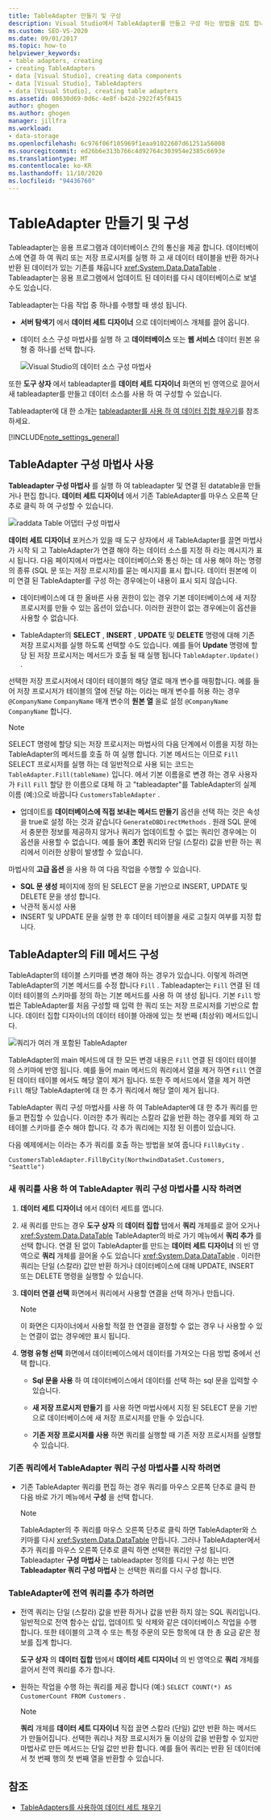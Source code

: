 ```yaml
---
title: TableAdapter 만들기 및 구성
description: Visual Studio에서 TableAdapter를 만들고 구성 하는 방법을 검토 합니다. Tableadapter는 응용 프로그램과 데이터베이스 간의 통신을 제공 합니다.
ms.custom: SEO-VS-2020
ms.date: 09/01/2017
ms.topic: how-to
helpviewer_keywords:
- table adapters, creating
- creating TableAdapters
- data [Visual Studio], creating data components
- data [Visual Studio], TableAdapters
- data [Visual Studio], creating table adapters
ms.assetid: 08630d69-0d6c-4e8f-b42d-2922f45f8415
author: ghogen
ms.author: ghogen
manager: jillfra
ms.workload:
- data-storage
ms.openlocfilehash: 6c976f06f105969f1eaa91022607d61251a56008
ms.sourcegitcommit: ed26b6e313b766c4d92764c303954e2385c6693e
ms.translationtype: MT
ms.contentlocale: ko-KR
ms.lasthandoff: 11/10/2020
ms.locfileid: "94436760"
---
```

# <a name="create-and-configure-tableadapters"></a>TableAdapter 만들기 및 구성

Tableadapter는 응용 프로그램과 데이터베이스 간의 통신을 제공 합니다. 데이터베이스에 연결 하 여 쿼리 또는 저장 프로시저를 실행 하 고 새 데이터 테이블을 반환 하거나 반환 된 데이터가 있는 기존를 채웁니다 <xref:System.Data.DataTable> . Tableadapter는 응용 프로그램에서 업데이트 된 데이터를 다시 데이터베이스로 보낼 수도 있습니다.

Tableadapter는 다음 작업 중 하나를 수행할 때 생성 됩니다.

- **서버 탐색기** 에서 **데이터 세트 디자이너** 으로 데이터베이스 개체를 끌어 옵니다.

- 데이터 소스 구성 마법사를 실행 하 고 **데이터베이스** 또는 **웹 서비스** 데이터 원본 유형 중 하나를 선택 합니다.

   ![Visual Studio의 데이터 소스 구성 마법사](media/data-source-configuration-wizard.png)

또한 **도구 상자** 에서 tableadapter를 **데이터 세트 디자이너** 화면의 빈 영역으로 끌어서 새 tableadapter를 만들고 데이터 소스를 사용 하 여 구성할 수 있습니다.

Tableadapter에 대 한 소개는 [tableadapter를 사용 하 여 데이터 집합 채우기](../data-tools/fill-datasets-by-using-tableadapters.md)를 참조 하세요.

[!INCLUDE[note_settings_general](../data-tools/includes/note_settings_general_md.md)]

## <a name="use-the-tableadapter-configuration-wizard"></a>TableAdapter 구성 마법사 사용

**Tableadapter 구성 마법사** 를 실행 하 여 tableadapter 및 연결 된 datatable을 만들거나 편집 합니다. **데이터 세트 디자이너** 에서 기존 TableAdapter를 마우스 오른쪽 단추로 클릭 하 여 구성할 수 있습니다.

![raddata Table 어댑터 구성 마법사](../data-tools/media/raddata-table-adapter-configuration-wizard.png)

**데이터 세트 디자이너** 포커스가 있을 때 도구 상자에서 새 TableAdapter를 끌면 마법사가 시작 되 고 TableAdapter가 연결 해야 하는 데이터 소스를 지정 하 라는 메시지가 표시 됩니다. 다음 페이지에서 마법사는 데이터베이스와 통신 하는 데 사용 해야 하는 명령의 종류 (SQL 문 또는 저장 프로시저)를 묻는 메시지를 표시 합니다. 데이터 원본에 이미 연결 된 TableAdapter를 구성 하는 경우에는이 내용이 표시 되지 않습니다.

- 데이터베이스에 대 한 올바른 사용 권한이 있는 경우 기본 데이터베이스에 새 저장 프로시저를 만들 수 있는 옵션이 있습니다. 이러한 권한이 없는 경우에는이 옵션을 사용할 수 없습니다.

- TableAdapter의 **SELECT** , **INSERT** , **UPDATE** 및 **DELETE** 명령에 대해 기존 저장 프로시저를 실행 하도록 선택할 수도 있습니다. 예를 들어 **Update** 명령에 할당 된 저장 프로시저는 메서드가 호출 될 때 실행 됩니다 `TableAdapter.Update()` .

선택한 저장 프로시저에서 데이터 테이블의 해당 열로 매개 변수를 매핑합니다. 예를 들어 저장 프로시저가 테이블의 열에 전달 하는 이라는 매개 변수를 허용 하는 경우 `@CompanyName` `CompanyName` 매개 변수의 **원본 열** 을로 설정 `@CompanyName` `CompanyName` 합니다.

> [!NOTE]
> SELECT 명령에 할당 되는 저장 프로시저는 마법사의 다음 단계에서 이름을 지정 하는 TableAdapter의 메서드를 호출 하 여 실행 합니다. 기본 메서드는 이므로 `Fill` SELECT 프로시저를 실행 하는 데 일반적으로 사용 되는 코드는 `TableAdapter.Fill(tableName)` 입니다. 에서 기본 이름을로 변경 하는 경우 사용자가 `Fill` `Fill` 할당 한 이름으로 대체 하 고 "tableadapter"를 TableAdapter의 실제 이름 (예:)으로 바꿉니다 `CustomersTableAdapter` .

- 업데이트를 **데이터베이스에 직접 보내는 메서드 만들기** 옵션을 선택 하는 것은 속성을 true로 설정 하는 것과 같습니다 `GenerateDBDirectMethods` . 원래 SQL 문에서 충분한 정보를 제공하지 않거나 쿼리가 업데이트할 수 없는 쿼리인 경우에는 이 옵션을 사용할 수 없습니다. 예를 들어 **조인** 쿼리와 단일 (스칼라) 값을 반환 하는 쿼리에서 이러한 상황이 발생할 수 있습니다.

마법사의 **고급 옵션** 을 사용 하 여 다음 작업을 수행할 수 있습니다.

- **SQL 문 생성** 페이지에 정의 된 SELECT 문을 기반으로 INSERT, UPDATE 및 DELETE 문을 생성 합니다.
- 낙관적 동시성 사용
- INSERT 및 UPDATE 문을 실행 한 후 데이터 테이블을 새로 고칠지 여부를 지정 합니다.

## <a name="configure-a-tableadapters-fill-method"></a>TableAdapter의 Fill 메서드 구성

TableAdapter의 테이블 스키마를 변경 해야 하는 경우가 있습니다. 이렇게 하려면 TableAdapter의 기본 메서드를 수정 합니다 `Fill` . Tableadapter는 `Fill` 연결 된 데이터 테이블의 스키마를 정의 하는 기본 메서드를 사용 하 여 생성 됩니다. 기본 `Fill` 방법은 TableAdapter를 처음 구성할 때 입력 한 쿼리 또는 저장 프로시저를 기반으로 합니다. 데이터 집합 디자이너의 데이터 테이블 아래에 있는 첫 번째 (최상위) 메서드입니다.

![쿼리가 여러 개 포함된 TableAdapter](../data-tools/media/tableadapter.gif)

TableAdapter의 main 메서드에 대 한 모든 변경 내용은 `Fill` 연결 된 데이터 테이블의 스키마에 반영 됩니다. 예를 들어 main 메서드의 쿼리에서 열을 제거 하면 `Fill` 연결 된 데이터 테이블 에서도 해당 열이 제거 됩니다. 또한 주 메서드에서 열을 제거 하면 `Fill` 해당 TableAdapter에 대 한 추가 쿼리에서 해당 열이 제거 됩니다.

TableAdapter 쿼리 구성 마법사를 사용 하 여 TableAdapter에 대 한 추가 쿼리를 만들고 편집할 수 있습니다. 이러한 추가 쿼리는 스칼라 값을 반환 하는 경우를 제외 하 고 테이블 스키마를 준수 해야 합니다.  각 추가 쿼리에는 지정 된 이름이 있습니다.

다음 예제에서는 이라는 추가 쿼리를 호출 하는 방법을 보여 줍니다 `FillByCity` .

`CustomersTableAdapter.FillByCity(NorthwindDataSet.Customers, "Seattle")`

### <a name="to-start-the-tableadapter-query-configuration-wizard-with-a-new-query"></a>새 쿼리를 사용 하 여 TableAdapter 쿼리 구성 마법사를 시작 하려면

1. **데이터 세트 디자이너** 에서 데이터 세트를 엽니다.

2. 새 쿼리를 만드는 경우 **도구 상자** 의 **데이터 집합** 탭에서 **쿼리** 개체를로 끌어 오거나 <xref:System.Data.DataTable> TableAdapter의 바로 가기 메뉴에서 **쿼리 추가** 를 선택 합니다. 연결 된 없이 TableAdapter를 만드는 **데이터 세트 디자이너** 의 빈 영역으로 **쿼리** 개체를 끌어올 수도 있습니다 <xref:System.Data.DataTable> . 이러한 쿼리는 단일 (스칼라) 값만 반환 하거나 데이터베이스에 대해 UPDATE, INSERT 또는 DELETE 명령을 실행할 수 있습니다.

3. **데이터 연결 선택** 화면에서 쿼리에서 사용할 연결을 선택 하거나 만듭니다.

    > [!NOTE]
    > 이 화면은 디자이너에서 사용할 적절 한 연결을 결정할 수 없는 경우 나 사용할 수 있는 연결이 없는 경우에만 표시 됩니다.

4. **명령 유형 선택** 화면에서 데이터베이스에서 데이터를 가져오는 다음 방법 중에서 선택 합니다.

    - **Sql 문을 사용** 하 여 데이터베이스에서 데이터를 선택 하는 sql 문을 입력할 수 있습니다.

    - **새 저장 프로시저 만들기** 를 사용 하면 마법사에서 지정 된 SELECT 문을 기반으로 데이터베이스에 새 저장 프로시저를 만들 수 있습니다.

    - **기존 저장 프로시저를 사용** 하면 쿼리를 실행할 때 기존 저장 프로시저를 실행할 수 있습니다.

### <a name="to-start-the-tableadapter-query-configuration-wizard-on-an-existing-query"></a>기존 쿼리에서 TableAdapter 쿼리 구성 마법사를 시작 하려면

- 기존 TableAdapter 쿼리를 편집 하는 경우 쿼리를 마우스 오른쪽 단추로 클릭 한 다음 바로 가기 메뉴에서 **구성** 을 선택 합니다.

    > [!NOTE]
    > TableAdapter의 주 쿼리를 마우스 오른쪽 단추로 클릭 하면 TableAdapter와 스키마를 다시 <xref:System.Data.DataTable> 만듭니다. 그러나 TableAdapter에서 추가 쿼리를 마우스 오른쪽 단추로 클릭 하면 선택한 쿼리만 구성 됩니다. Tableadapter **구성 마법사** 는 tableadapter 정의를 다시 구성 하는 반면 **Tableadapter 쿼리 구성 마법사** 는 선택한 쿼리를 다시 구성 합니다.

### <a name="to-add-a-global-query-to-a-tableadapter"></a>TableAdapter에 전역 쿼리를 추가 하려면

- 전역 쿼리는 단일 (스칼라) 값을 반환 하거나 값을 반환 하지 않는 SQL 쿼리입니다. 일반적으로 전역 함수는 삽입, 업데이트 및 삭제와 같은 데이터베이스 작업을 수행 합니다. 또한 테이블의 고객 수 또는 특정 주문의 모든 항목에 대 한 총 요금 같은 정보를 집계 합니다.

     **도구 상자** 의 **데이터 집합** 탭에서 **데이터 세트 디자이너** 의 빈 영역으로 **쿼리** 개체를 끌어서 전역 쿼리를 추가 합니다.

- 원하는 작업을 수행 하는 쿼리를 제공 합니다 (예:) `SELECT COUNT(*) AS CustomerCount FROM Customers` .

    > [!NOTE]
    > **쿼리** 개체를 **데이터 세트 디자이너** 직접 끌면 스칼라 (단일) 값만 반환 하는 메서드가 만들어집니다. 선택한 쿼리나 저장 프로시저가 둘 이상의 값을 반환할 수 있지만 마법사로 만든 메서드는 단일 값만 반환 합니다. 예를 들어 쿼리는 반환 된 데이터에서 첫 번째 행의 첫 번째 열을 반환할 수 있습니다.

## <a name="see-also"></a>참조

- [TableAdapters를 사용하여 데이터 세트 채우기](../data-tools/fill-datasets-by-using-tableadapters.md)
